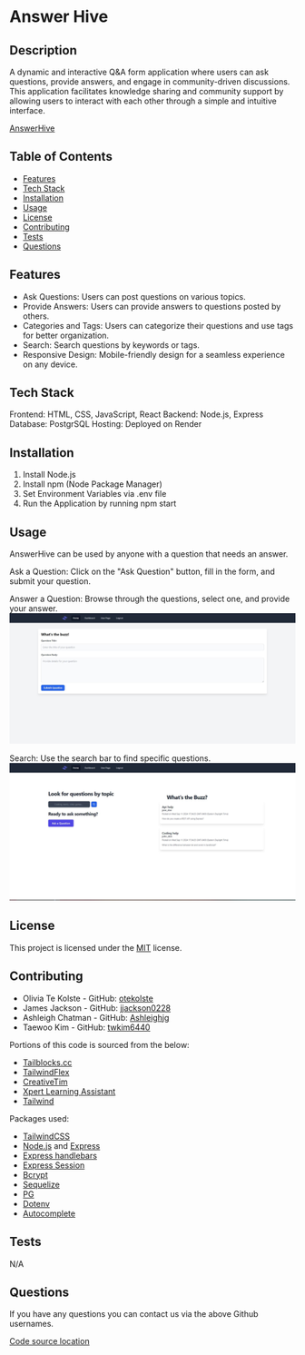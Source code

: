 # Answer Hive

## Description

A dynamic and interactive Q&A form application where users can ask questions, provide answers, and engage in community-driven discussions. This application facilitates knowledge sharing and community support by allowing users to interact with each other through a simple and intuitive interface.

[AnswerHive](https://answer-hive-1.onrender.com/)

## Table of Contents

- [Features](#features)
- [Tech Stack](#techstack)
- [Installation](#installation)
- [Usage](#usage)
- [License](#license)
- [Contributing](#contributing)
- [Tests](#tests)
- [Questions](#questions)

## Features

- Ask Questions: Users can post questions on various topics.
- Provide Answers: Users can provide answers to questions posted by others.
- Categories and Tags: Users can categorize their questions and use tags for better organization.
- Search: Search questions by keywords or tags.
- Responsive Design: Mobile-friendly design for a seamless experience on any device.

## Tech Stack

Frontend: HTML, CSS, JavaScript, React
Backend: Node.js, Express
Database: PostgrSQL
Hosting: Deployed on Render

## Installation

1. Install Node.js
2. Install npm (Node Package Manager)
3. Set Environment Variables via .env file
4. Run the Application by running npm start

## Usage

AnswerHive can be used by anyone with a question that needs an answer.

Ask a Question: Click on the "Ask Question" button, fill in the form, and submit your question.

Answer a Question: Browse through the questions, select one, and provide your answer.
![Shows New Questions Form](./pictures/question.JPG)

Search: Use the search bar to find specific questions.
![Shows search bar ](./pictures/search.JPG)

## License

This project is licensed under the [MIT](https://opensource.org/licenses/MIT) license.

## Contributing

- Olivia Te Kolste - GitHub: [otekolste](https://github.com/otekolste)
- James Jackson - GitHub: [jjackson0228](https://github.com/jjackson0228)
- Ashleigh Chatman - GitHub: [Ashleighjg](https://github.com/Ashleighjg)
- Taewoo Kim - GitHub: [twkim6440](https://github.com/twkim6440)

Portions of this code is sourced from the below:

- [Tailblocks.cc](https://tailblocks.cc/)
- [TailwindFlex](https://tailwindflex.com/@brandon/a-fullscreen-hero-section)
- [CreativeTim](https://www.creative-tim.com/twcomponents/component/post-card)
- [Xpert Learning Assistant](https://bootcampspot.instructure.com/courses/6022/external_tools/313)
- [Tailwind](https://tailwindui.com/)

Packages used:

- [TailwindCSS](https://tailwindcss.com/)
- [Node.js](https://nodejs.org/en) and [Express](https://expressjs.com/)
- [Express handlebars](https://www.npmjs.com/package/express-handlebars)
- [Express Session](https://www.npmjs.com/package/express-session)
- [Bcrypt](https://www.npmjs.com/package/bcrypt)
- [Sequelize](https://www.npmjs.com/package/sequelize)
- [PG](https://www.npmjs.com/package/pg)
- [Dotenv](https://www.npmjs.com/package/dotenv)
- [Autocomplete](https://www.npmjs.com/package/autocompleter)

## Tests

N/A

## Questions

If you have any questions you can contact us via the above Github usernames.

[Code source location](https://github.com/otekolste/answer-hive)

